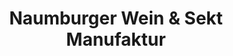 ---
title: "Naumburger Wein & Sekt Manufaktur"
url: /naumburg-saale/naumburger-wein-und-sekt-manufaktur/
shop: Wein
---